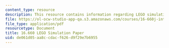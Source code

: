 ```yaml
---
content_type: resource
description: This resource contains information regarding LEGO simulation paper.
file: https://ol-ocw-studio-app-qa.s3.amazonaws.com/courses/16-660j-introduction-to-lean-six-sigma-methods-january-iap-2012/de061d05aa8ccdacf626d9f29e7b6955_MIT16_660JIAP12_sim_paper.pdf
file_type: application/pdf
resourcetype: Document
title: 16.660 LEGO Simulation Paper
uid: de061d05-aa8c-cdac-f626-d9f29e7b6955
---
```

